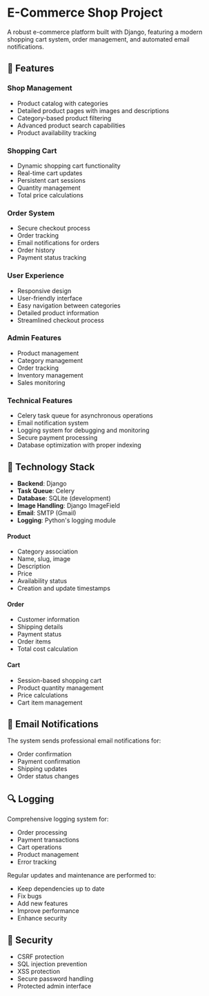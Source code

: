 # E-Commerce Shop Project

A robust e-commerce platform built with Django, featuring a modern shopping cart system, order management, and automated email notifications.

## 🌟 Features

### Shop Management
- Product catalog with categories
- Detailed product pages with images and descriptions
- Category-based product filtering
- Advanced product search capabilities
- Product availability tracking

### Shopping Cart
- Dynamic shopping cart functionality
- Real-time cart updates
- Persistent cart sessions
- Quantity management
- Total price calculations

### Order System
- Secure checkout process
- Order tracking
- Email notifications for orders
- Order history
- Payment status tracking

### User Experience
- Responsive design
- User-friendly interface
- Easy navigation between categories
- Detailed product information
- Streamlined checkout process

### Admin Features
- Product management
- Category management
- Order tracking
- Inventory management
- Sales monitoring

### Technical Features
- Celery task queue for asynchronous operations
- Email notification system
- Logging system for debugging and monitoring
- Secure payment processing
- Database optimization with proper indexing

## 🚀 Technology Stack

- **Backend**: Django
- **Task Queue**: Celery
- **Database**: SQLite (development)
- **Image Handling**: Django ImageField
- **Email**: SMTP (Gmail)
- **Logging**: Python's logging module



#### Product
- Category association
- Name, slug, image
- Description
- Price
- Availability status
- Creation and update timestamps

#### Order
- Customer information
- Shipping details
- Payment status
- Order items
- Total cost calculation

#### Cart
- Session-based shopping cart
- Product quantity management
- Price calculations
- Cart item management

## 📧 Email Notifications

The system sends professional email notifications for:
- Order confirmation
- Payment confirmation
- Shipping updates
- Order status changes

## 🔍 Logging

Comprehensive logging system for:
- Order processing
- Payment transactions
- Cart operations
- Product management
- Error tracking


Regular updates and maintenance are performed to:
- Keep dependencies up to date
- Fix bugs
- Add new features
- Improve performance
- Enhance security

## 🔐 Security

- CSRF protection
- SQL injection prevention
- XSS protection
- Secure password handling
- Protected admin interface

